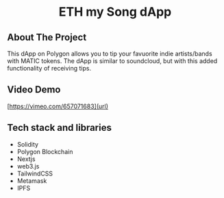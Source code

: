 <p align="center">
  <h1 align="center">ETH my Song dApp</h1>
</p>

## About The Project

This dApp on Polygon allows you to tip your favuorite indie artists/bands with MATIC tokens. The dApp is similar to soundcloud, but with this added functionality of receiving tips.

## Video Demo
[https://vimeo.com/657071683](url)

## Tech stack and libraries
 - Solidity
 - Polygon Blockchain
 - Nextjs
 - web3.js
 - TailwindCSS
 - Metamask
 - IPFS
